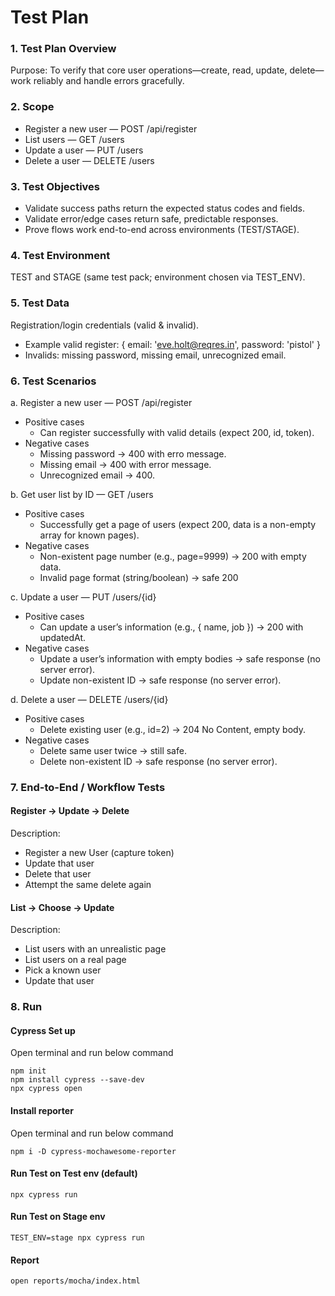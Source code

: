 # Test Plan 

### 1. Test Plan Overview 
Purpose: To verify that core user operations—create, read, update, delete—work reliably and handle errors gracefully. 

### 2. Scope 
- Register a new user — POST /api/register 
- List users — GET /users 
- Update a user — PUT /users 
- Delete a user — DELETE /users 

### 3. Test Objectives 
- Validate success paths return the expected status codes and fields.
- Validate error/edge cases return safe, predictable responses.
- Prove flows work end-to-end across environments (TEST/STAGE).

### 4. Test Environment 
TEST and STAGE (same test pack; environment chosen via TEST_ENV).

### 5. Test Data 
Registration/login credentials (valid & invalid).
- Example valid register: { email: 'eve.holt@reqres.in', password: 'pistol' }
- Invalids: missing password, missing email, unrecognized email.

### 6. Test Scenarios 
a. Register a new user — POST /api/register 
- Positive cases 
    - Can register successfully with valid details (expect 200, id, token).
- Negative cases 
    - Missing password → 400 with erro message.
    - Missing email → 400 with error message.
    - Unrecognized email → 400.

b. Get user list by ID — GET /users 
- Positive cases 
    - Successfully get a page of users (expect 200, data is a non-empty array for known pages).
- Negative cases 
    - Non-existent page number (e.g., page=9999) → 200 with empty data.
    - Invalid page format (string/boolean) → safe 200

c. Update a user — PUT /users/{id} 
- Positive cases 
    - Can update a user’s information (e.g., { name, job }) → 200 with updatedAt.
- Negative cases 
    - Update a user’s information with empty bodies → safe response (no server error).
    - Update non-existent ID → safe response (no server error).

d. Delete a user — DELETE /users/{id} 
- Positive cases 
    - Delete existing user (e.g., id=2) → 204 No Content, empty body.
- Negative cases 
    - Delete same user twice → still safe.
    - Delete non-existent ID → safe response (no server error).

### 7. End-to-End / Workflow Tests 
#### Register → Update → Delete 
Description:  
- Register a new User (capture token) 
- Update that user 
- Delete that user 
- Attempt the same delete again 

#### List → Choose → Update 
Description:  
- List users with an unrealistic page 
- List users on a real page 
- Pick a known user 
- Update that user 

### 8. Run
#### Cypress Set up
Open terminal and run below command
```
npm init
npm install cypress --save-dev
npx cypress open
```
#### Install reporter
Open terminal and run below command
```
npm i -D cypress-mochawesome-reporter 
```
#### Run Test on Test env (default)
```
npx cypress run
```
#### Run Test on Stage env
```
TEST_ENV=stage npx cypress run
```
#### Report
```
open reports/mocha/index.html
```

